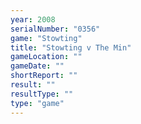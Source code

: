 ```yaml
---
year: 2008
serialNumber: "0356" 
game: "Stowting"
title: "Stowting v The Min"
gameLocation: ""
gameDate: ""
shortReport: ""
result: ""
resultType: ""
type: "game"
---
```

